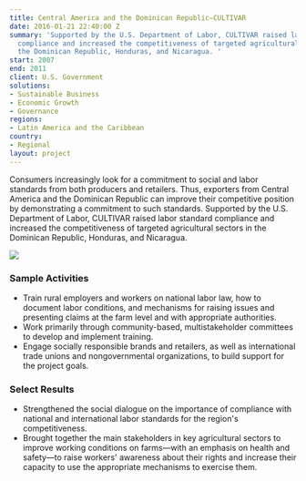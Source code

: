 ```yaml
---
title: Central America and the Dominican Republic—CULTIVAR
date: 2016-01-21 22:40:00 Z
summary: 'Supported by the U.S. Department of Labor, CULTIVAR raised labor standard
  compliance and increased the competitiveness of targeted agricultural sectors in
  the Dominican Republic, Honduras, and Nicaragua. '
start: 2007
end: 2011
client: U.S. Government
solutions:
- Sustainable Business
- Economic Growth
- Governance
regions:
- Latin America and the Caribbean
country:
- Regional
layout: project
---
```


Consumers increasingly look for a commitment to social and labor standards from both producers and retailers. Thus, exporters from Central America and the Dominican Republic can improve their competitive position by demonstrating a commitment to such standards. Supported by the U.S. Department of Labor, CULTIVAR raised labor standard compliance and increased the competitiveness of targeted agricultural sectors in the Dominican Republic, Honduras, and Nicaragua.

![][1]

### Sample Activities

* Train rural employers and workers on national labor law, how to document labor conditions, and mechanisms for raising issues and presenting claims at the farm level and with appropriate authorities.
* Work primarily through community-based, multistakeholder committees to develop and implement training.
* Engage socially responsible brands and retailers, as well as international trade unions and nongovernmental organizations, to build support for the project goals.

### Select Results

* Strengthened the social dialogue on the importance of compliance with national and international labor standards for the region's competitiveness.
* Brought together the main stakeholders in key agricultural sectors to improve working conditions on farms—with an emphasis on health and safety—to raise workers' awareness about their rights and increase their capacity to use the appropriate mechanisms to exercise them.

[1]: https://assetify-dai.com/projects/CULTIVAR.jpg
